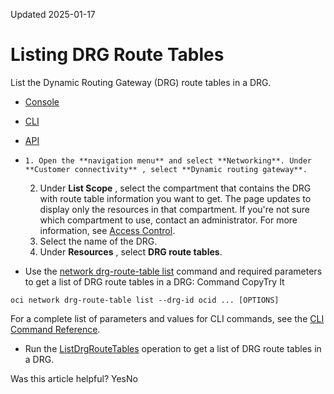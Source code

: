 Updated 2025-01-17
# Listing DRG Route Tables
List the Dynamic Routing Gateway (DRG) route tables in a DRG.
  * [Console](https://docs.oracle.com/en-us/iaas/Content/Network/Tasks/drg-rt-list.htm)
  * [CLI](https://docs.oracle.com/en-us/iaas/Content/Network/Tasks/drg-rt-list.htm)
  * [API](https://docs.oracle.com/en-us/iaas/Content/Network/Tasks/drg-rt-list.htm)


  *     1. Open the **navigation menu** and select **Networking**. Under **Customer connectivity** , select **Dynamic routing gateway**.
    2. Under **List Scope** , select the compartment that contains the DRG with route table information you want to get.
The page updates to display only the resources in that compartment. If you're not sure which compartment to use, contact an administrator. For more information, see [Access Control](https://docs.oracle.com/en-us/iaas/Content/Network/Concepts/accesscontrol.htm#Access_Control).
    3. Select the name of the DRG.
    4. Under **Resources** , select **DRG route tables**. 
  * Use the [network drg-route-table list](https://docs.oracle.com/iaas/tools/oci-cli/latest/oci_cli_docs/cmdref/network/drg-route-table/list.html) command and required parameters to get a list of DRG route tables in a DRG:
Command
CopyTry It
```
oci network drg-route-table list --drg-id ocid ... [OPTIONS]
```

For a complete list of parameters and values for CLI commands, see the [CLI Command Reference](https://docs.oracle.com/iaas/tools/oci-cli/latest).
  * Run the [ListDrgRouteTables](https://docs.oracle.com/iaas/api/#/en/iaas/latest/DrgRouteTable/ListDrgRouteTable) operation to get a list of DRG route tables in a DRG.


Was this article helpful?
YesNo

